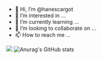 - 👋 Hi, I’m @hanescargot
- 👀 I’m interested in ...
- 🌱 I’m currently learning ...
- 💞️ I’m looking to collaborate on ...
- 📫 How to reach me ...

<!---
hanescargot/hanescargot is a ✨ special ✨ repository because its `README.md` (this file) appears on your GitHub profile.
You can click the Preview link to take a look at your changes.
--->


<a href="www.naver.com" target="_blank"><img src="https://img.shields.io/badge/Download-FFFFFF?style=plastic&logo=Flutter&logoColor=02569B"/></a>
![Anurag's GitHub stats](https://github-readme-stats.vercel.app/api?username=hanescargot@gmail.com&show_icons=true&theme=outrun)
